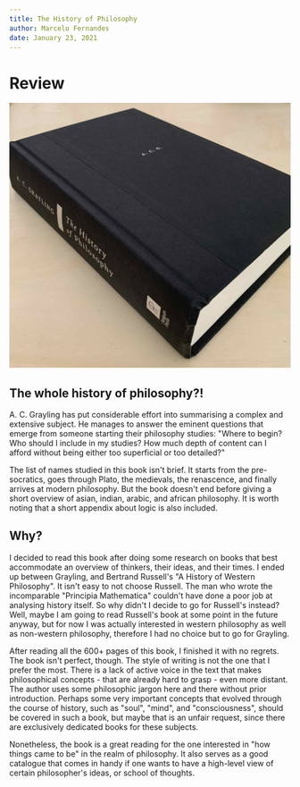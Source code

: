 ```yaml
---
title: The History of Philosophy
author: Marcelo Fernandes
date: January 23, 2021
---
```


# Review

![history-of-philosophy-grayling](history-of-philosophy-grayling.jpg)

## The whole history of philosophy?!

A. C. Grayling has put considerable effort into summarising a complex and
extensive subject. He manages to answer the eminent questions that emerge from
someone starting their philosophy studies: "Where to begin? Who should I
include in my studies? How much depth of content can I afford without being
either too superficial or too detailed?"

The list of names studied in this book isn't brief. It starts from the
pre-socratics, goes through Plato, the medievals, the renascence, and finally
arrives at modern philosophy. But the book doesn't end before giving a short
overview of asian, indian, arabic, and african philosophy. It is worth noting
that a short appendix about logic is also included.

## Why?

 I decided to read this book after doing some research on books that best
 accommodate an overview of thinkers, their ideas, and their times. I ended up
 between Grayling, and Bertrand Russell's "A History of Western Philosophy". It
 isn't easy to not choose Russell. The man who wrote the incomparable
 "Principia Mathematica" couldn't have done a poor job at analysing history
 itself. So why didn't I decide to go for Russell's instead? Well, maybe I am
 going to read Russell's book at some point in the future anyway, but for now
 I was actually interested in western philosophy as well as non-western
 philosophy, therefore I had no choice but to go for Grayling.

After reading all the 600+ pages of this book, I finished it with no regrets.
The book isn't perfect, though. The style of writing is not the one that I
prefer the most. There is a lack of active voice in the text that makes
philosophical concepts - that are already hard to grasp - even more distant.
The author uses some philosophic jargon here and there without prior
introduction. Perhaps some very important concepts that evolved through the
course of history, such as "soul", "mind", and "consciousness", should be
covered in such a book, but maybe that is an unfair request, since there are
exclusively dedicated books for these subjects.

Nonetheless, the book is a great reading for the one interested in "how things
came to be" in the realm of philosophy. It also serves as a good catalogue that
comes in handy if one wants to have a high-level view of certain philosopher's
ideas, or school of thoughts.
